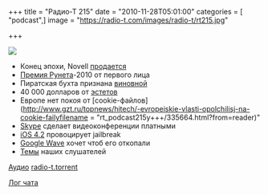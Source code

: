 +++
title = "Радио-Т 215"
date = "2010-11-28T05:01:00"
categories = [ "podcast",]
image = "https://radio-t.com/images/radio-t/rt215.jpg"

+++

![](https://radio-t.com/images/radio-t/rt215.jpg)

- Конец эпохи, Novell [продается](http://habrahabr.ru/blogs/finance/108606/)
- [Премия Рунета](http://internetno.net/2010/11/26/podvedenyi-itogi-premii-runeta-2010/)-2010 от первого лица
- Пиратская бухта признана [виновной](http://habrahabr.ru/blogs/p2p/108883/)
- 40 000 долларов от [эстетов](http://habrahabr.ru/blogs/apple/108644/)
- Европе нет покоя от [cookie-файлов](http://www.gzt.ru/topnews/hitech/-evropeiskie-vlasti-opolchilisj-na-cookie-failyfilename = "rt_podcast215y+++/335664.html?from=reader)"
- [Skype](http://internet.cnews.ru/news/top/index.shtml?2010/11/26/417790) сделает видеоконференции платными
- [iOS 4.2](http://www.engadget.com/2010/11/22/ios-4-2-review-for-ipad/) провоцирует jailbreak
- [Google Wave](http://mashable.com/2010/11/25/apache-wave-google/) хочет чтоб его откопали
- [Темы](/p/2010/11/26/prep-215/) наших слушателей

[Аудио](https://archive.rucast.net/radio-t/media/rt_podcast215.mp3)
[radio-t.torrent](http://www.radio-t.com/torrents/rt_podcast215.mp3.torrent)

[Лог чата](http://chat.radio-t.com/logs/radio-t-215.html)
<audio src="https://archive.rucast.net/radio-t/media/rt_podcast215.mp3" preload="none"></audio>
